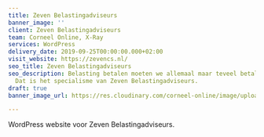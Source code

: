 ```yaml
---
title: Zeven Belastingadviseurs
banner_image: ''
client: Zeven Belastingadviseurs
team: Corneel Online, X-Ray
services: WordPress
delivery_date: 2019-09-25T00:00:00.000+02:00
visit_website: https://zevencs.nl/
seo_title: Zeven Belastingadviseurs
seo_description: Belasting betalen moeten we allemaal maar teveel betalen wil niemand.
  Dat is het specialisme van Zeven Belastingadviseurs.
draft: true
banner_image_url: https://res.cloudinary.com/corneel-online/image/upload/v1602856411/corneel/zeven_xhthzu.jpg

---
```

WordPress website voor Zeven Belastingadviseurs.